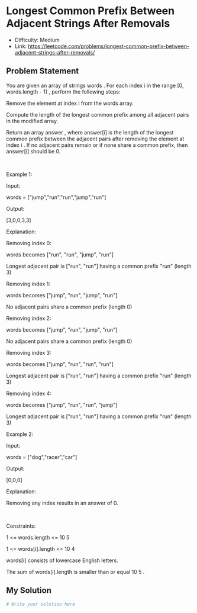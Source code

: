 # Longest Common Prefix Between Adjacent Strings After Removals
- Difficulty: Medium
- Link: https://leetcode.com/problems/longest-common-prefix-between-adjacent-strings-after-removals/

## Problem Statement

You are given an array of strings 
words
. For each index 
i
 in the range 
[0, words.length - 1]
, perform the following steps:




Remove the element at index 
i
 from the 
words
 array.


Compute the 
length
 of the 
longest common 
prefix
 among all 
adjacent
 pairs in the modified array.




Return an array 
answer
, where 
answer[i]
 is the length of the longest common prefix between the adjacent pairs after removing the element at index 
i
. If 
no
 adjacent pairs remain or if 
none
 share a common prefix, then 
answer[i]
 should be 0.


 


Example 1:




Input:
 
words = ["jump","run","run","jump","run"]


Output:
 
[3,0,0,3,3]


Explanation:




Removing index 0:
	


words
 becomes 
["run", "run", "jump", "run"]


Longest adjacent pair is 
["run", "run"]
 having a common prefix 
"run"
 (length 3)






Removing index 1:
	


words
 becomes 
["jump", "run", "jump", "run"]


No adjacent pairs share a common prefix (length 0)






Removing index 2:
	


words
 becomes 
["jump", "run", "jump", "run"]


No adjacent pairs share a common prefix (length 0)






Removing index 3:
	


words
 becomes 
["jump", "run", "run", "run"]


Longest adjacent pair is 
["run", "run"]
 having a common prefix 
"run"
 (length 3)






Removing index 4:
	


words becomes 
["jump", "run", "run", "jump"]


Longest adjacent pair is 
["run", "run"]
 having a common prefix 
"run"
 (length 3)










Example 2:




Input:
 
words = ["dog","racer","car"]


Output:
 
[0,0,0]


Explanation:




Removing any index results in an answer of 0.






 


Constraints:




1 <= words.length <= 10
5


1 <= words[i].length <= 10
4


words[i]
 consists of lowercase English letters.


The sum of 
words[i].length
 is smaller than or equal 
10
5
.

## My Solution

```python
# Write your solution here
```
